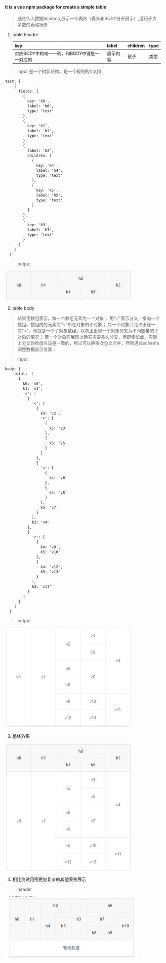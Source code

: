 #### it is a vue npm package for create a simple table

> 通过传入数据Schema,展示一个表格（表头和BODY分开展示）,适用于大多数的表格场景

1. table header


    |    key                             | label| children | type |
    | ---------------------------------- | ---  |  ------- | ---- |
    | 对应BODY中的唯一一列，和BODY中键是一一对应的 |  展示内容 |  孩子| 类型 |

> input 是一个树状结构，是一个规则的N叉树


    test: [
        {
          fields: [
            {
              key: 'k0',
              label: 'h0',
              type: 'text'
            },
            {
              key: 'k1',
              label: 'h1',
              type: 'text'
            },
            {
              label: 'h2',
              children: [
                {
                  key: 'k4',
                  label: 'h4',
                  type: 'text'
                },
                {
                  key: 'k5',
                  label: 'h5',
                  type: 'text'
                }
              ]
            },
            {
              key: 'k3',
              label: 'h3',
              type: 'text'
            }
          ]
        }
      ]


> output

![Alt text](/title1.png)

2. table body

> 结果用数组表示，每一个数组元素为一个对象；
用"<"表示分叉，指向一个数组，数组内的元素为"<"所在对象的子对象；
每一个对象只允许出现一次"<"，也就是一个子对象数组，以防止出现一个对象分叉为不同数量的子对象的情况；
若一个对象在展现上确实需要多次分叉，但即使如此，实际上分叉的维度应该是一致的，所以可以把多次分叉合并，然后通过schema调整数据显示位置；

> input



    body: {
        total:  [
          {
            k0: 'v0',
            k1: 'v1',
            '<': [
              {
                '<': [
                  {
                    k4: 'v2',
                    '<': [
                      {
                        k5: 'v3'
                      },
                      {
                        k5: 'v5'
                      }
                    ]
                  },
                  {
                    '<': [
                      {
                        k4: 'v6'
                      },
                      {
                        k4: 'v8'
                      }
                    ],
                    k5: 'v7'
                  }
                ],
                k3: 'v4'
              },
              {
                '<': [
                  {
                    k4: 'v9',
                    k5: 'v10'
                  },
                  {
                    k4: 'v12',
                    k5: 'v13'
                  }
                ],
                k3: 'v11'
              }
            ]
          }
        ]
      }


> output

![Alt text](/body1.png)

3. 整体效果

![Alt text](/mytest.png)

4. 相比测试用例更加复杂的其他表格展示

> header

![Alt text](/header.png)

